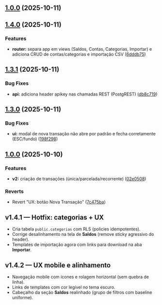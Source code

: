 ## [1.0.0](https://github.com/rwiltgen/MWFinance/compare/v1.4.0...v1.0.0) (2025-10-11)
## [1.4.0](https://github.com/rwiltgen/MWFinance/compare/v1.3.1...v1.4.0) (2025-10-11)

### Features

* **router:** separa app em views (Saldos, Contas, Categorias, Importar) e adiciona CRUD de contas/categorias e importação CSV ([6dddb75](https://github.com/rwiltgen/MWFinance/commit/6dddb75533aa029515404fe075b34df7b81e5941))
## [1.3.1](https://github.com/rwiltgen/MWFinance/compare/v1.3.0...v1.3.1) (2025-10-11)

### Bug Fixes

* **api:** adiciona header apikey nas chamadas REST (PostgREST) ([db8c719](https://github.com/rwiltgen/MWFinance/commit/db8c71906bcbe55d3958e55c1a3e2e4de1e68db4))
## [1.3.0](https://github.com/rwiltgen/MWFinance/compare/v1.2.0...v1.3.0) (2025-10-11)

### Bug Fixes

* **ui:** modal de nova transação não abre por padrão e fecha corretamente (ESC/fundo) ([198f298](https://github.com/rwiltgen/MWFinance/commit/198f2980275c91dfd35fef1fe63958e7967080c5))
## [1.0.0](https://github.com/rwiltgen/MWFinance/compare/7c475ba61844b33fea530fe3f9fead3710c6aaad...v1.0.0) (2025-10-10)

### Features

* **v2:** criação de transações (única/parcelada/recorrente) ([02e0508](https://github.com/rwiltgen/MWFinance/commit/02e05080eb5ca532a0e33100de758ed219bcc462))

### Reverts

* Revert "UX: botão Nova Transação" ([7c475ba](https://github.com/rwiltgen/MWFinance/commit/7c475ba61844b33fea530fe3f9fead3710c6aaad))

## v1.4.1 — Hotfix: categorias + UX
- Cria tabela `public.categorias` com RLS (policies idempotentes).
- Corrige desalinhamento na tela de **Saldos** (remove sticky agressivo do header).
- Templates de importação agora com links para download na aba **Importar**.

## v1.4.2 — UX mobile e alinhamento
- Navegação mobile com ícones e rolagem horizontal (sem quebra de linha).
- Links de templates com cor legível no tema escuro.
- Cabeçalho da seção **Saldos** realinhado (grupo de filtros com baseline uniforme).

